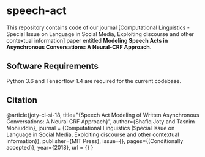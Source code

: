 # speech-act

This repository contains code of our journal [Computational Linguistics - Special Issue on Language in Social Media, Exploiting discourse and other contextual information] paper entitled **Modeling Speech Acts in Asynchronous Conversations: A Neural-CRF Approach**.
 
Software Requirements
---------------------

Python 3.6 and Tensorflow 1.4 are required for the current codebase.


Citation
--------
@article{joty-cl-si-18,
  title="{Speech Act Modeling of Written Asynchronous Conversations: A Neural CRF Approach}",
  author={Shafiq Joty and Tasnim Mohiuddin},
  journal = {Computational Linguistics (Special Issue on Language in Social Media, Exploiting discourse and other contextual information)},
  publisher={MIT Press},
  issue={},
  pages={(Conditionally accepted)},
  year={2018},
  url = {}
}
